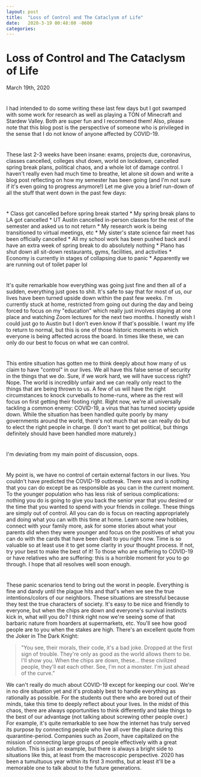 ```yaml
---
layout: post
title:  "Loss of Control and The Cataclysm of Life"
date:   2020-3-19 00:48:00 -0600
categories: 
---
```


# Loss of Control and The Cataclysm of Life
March 19th, 2020
<hr style="height:10px; visibility:hidden;" />
I had intended to do some writing these last few days but I got swamped with some work for research as well as playing a TON of Minecraft and Stardew Valley. Both are super fun and I recommend them! Also, please note that this blog post is the perspective of someone who is privileged in the sense that I do not know of anyone affected by COVID-19. 

<hr style="height:10px; visibility:hidden;" />
These last 2-3 weeks have been insane: exams, projects due, coronavirus, classes cancelled, colleges shut down, world on lockdown, cancelled spring break plans, political chaos, and a whole lot of damage control. I haven't really even had much time to breathe, let alone sit down and write a blog post reflecting on how my semester has been going (and I'm not sure if it's even going to progress anymore!) Let me give you a brief run-down of all the stuff that went down in the past few days:
<hr style="height:10px; visibility:hidden;" />
* Class got cancelled before spring break started
* My spring break plans to LA got cancelled
* UT Austin cancelled in-person classes for the rest of the semester and asked us to not return
* My research work is being transitioned to virtual meetings, etc
* My sister's state science fair meet has been officially cancelled
* All my school work has been pushed back and I have an extra week of spring break to do absolutely nothing
* Plano has shut down all sit-down restaurants, gyms, facilities, and activities
* Economy is currently in stages of collapsing due to panic
* Apparently we are running out of toilet paper lol

<hr style="height:10px; visibility:hidden;" />
It's quite remarkable how everything was going just fine and then all of a sudden, everything just goes to shit. It's safe to say that for most of us, our lives have been turned upside down within the past few weeks. I'm currently stuck at home, restricted from going out during the day and being forced to focus on my "education" which really just involves staying at one place and watching Zoom lectures for the next two months. I honestly wish I could just go to Austin but I don't even know if that's possible. I want my life to return to normal, but this is one of those historic moments in which everyone is being affected across the board. In times like these, we can only do our best to focus on what we can control.

<hr style="height:10px; visibility:hidden;" />
This entire situation has gotten me to think deeply about how many of us claim to have "control" in our lives. We all have this false sense of security in the things that we do. Sure, if we work hard, we will have success right? Nope. The world is incredibly unfair and we can really only react to the things that are being thrown to us. A few of us will have the right circumstances to knock curveballs to home-runs, where as the rest will focus on first getting their footing right. Right now, we're all universally tackling a common enemy: COVID-19, a virus that has turned society upside down. While the situation has been handled quite poorly by many governments around the world, there's not much that we can really do but to elect the right people in charge. (I don't want to get political, but things definitely should have been handled more maturely.)

<hr style="height:10px; visibility:hidden;" />
I'm deviating from my main point of discussion, oops. 
<hr style="height:10px; visibility:hidden;" /> 

My point is, we have no control of certain external factors in our lives. You couldn't have predicted the COVID-19 outbreak. There was and is nothing that you can do except be as responsible as you can in the current moment. To the younger population who has less risk of serious complications: nothing you do is going to give you back the senior year that you desired or the time that you wanted to spend with your friends in college. These things are simply out of control. All you can do is focus on reacting appropriately and doing what you can with this time at home. Learn some new hobbies, connect with your family more, ask for some stories about what your parents did when they were younger and focus on the positives of what you can do with the cards that have been dealt to you right now. Time is so valuable so at least use it to get some clarity in your thought process. If not, try your best to make the best of it! To those who are suffering to COVID-19 or have relatives who are suffering: this is a horrible moment for you to go through. I hope that all resolves well soon enough.

<hr style="height:10px; visibility:hidden;" /> 

These panic scenarios tend to bring out the worst in people. Everything is fine and dandy until the plague hits and that's when we see the true intentions/colors of our neighbors. These situations are stressful because they test the true characters of society. It's easy to be nice and friendly to everyone, but when the chips are down and everyone's survival instincts kick in, what will you do? I think right now we're seeing some of that barbaric nature from hoarders at supermarkets, etc. You'll see how good people are to you when the stakes are high. There's an excellent quote from the Joker in The Dark Knight:

>"You see, their morals, their code, it's a bad joke. Dropped at the first sign of trouble. They're only as good as the world allows them to be. I'll show you. When the chips are down, these... these civilized people, they'll eat each other. See, I'm not a monster. I'm just ahead of the curve.”

We can't really do much about COVID-19 except for keeping our cool. We're in no dire situation yet and it's probably best to handle everything as rationally as possible. For the students out there who are bored out of their minds, take this time to deeply reflect about your lives. In the midst of this chaos, there are always opportunities to think differently and take things to the best of our advantage (not talking about screwing other people over.) For example, it's quite remarkable to see how the internet has truly served its purpose by connecting people who live all over the place during this quarantine-period. Companies such as Zoom, have capitalized on the mission of connecting large groups of people effectively with a great solution. This is just an example, but there is always a bright side to situations like this, at least from the macroscopic perspective. 2020 has been a tumultuous year within its first 3 months, but at least it'll be a memorable one to talk about to the future generations. 

<hr style="height:10px; visibility:hidden;" />

